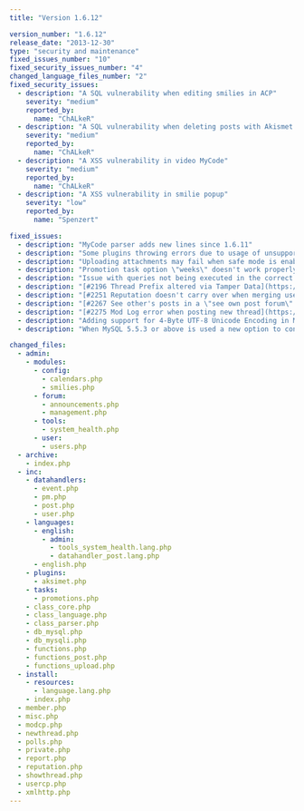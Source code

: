 ```yaml
---
title: "Version 1.6.12"

version_number: "1.6.12"
release_date: "2013-12-30"
type: "security and maintenance"
fixed_issues_number: "10"
fixed_security_issues_number: "4"
changed_language_files_number: "2"
fixed_security_issues:
  - description: "A SQL vulnerability when editing smilies in ACP"
    severity: "medium"
    reported_by:
      name: "ChALkeR"
  - description: "A SQL vulnerability when deleting posts with Akismet in ACP"
    severity: "medium"
    reported_by:
      name: "ChALkeR"
  - description: "A XSS vulnerability in video MyCode"
    severity: "medium"
    reported_by:
      name: "ChALkeR"
  - description: "A XSS vulnerability in smilie popup"
    severity: "low"
    reported_by:
      name: "Spenzert"

fixed_issues:
  - description: "MyCode parser adds new lines since 1.6.11"
  - description: "Some plugins throwing errors due to usage of unsupported language file calls since 1.6.11"
  - description: "Uploading attachments may fail when safe mode is enabled"
  - description: "Promotion task option \"weeks\" doesn't work properly"
  - description: "Issue with queries not being executed in the correct order on logout"
  - description: "[#2196 Thread Prefix altered via Tamper Data](https://web.archive.org/web/20131015103743/http://dev.mybb.com/issues/2196)"
  - description: "[#2251 Reputation doesn't carry over when merging users](https://web.archive.org/web/20131015103743/http://dev.mybb.com/issues/2251)"
  - description: "[#2267 See other's posts in a \"see own post forum\" through archive](https://web.archive.org/web/20130831130007/http://dev.mybb.com/issues/2267)"
  - description: "[#2275 Mod Log error when posting new thread](https://web.archive.org/web/20130930200856/http://dev.mybb.com/issues/2275)"
  - description: "Adding support for 4-Byte UTF-8 Unicode Encoding in MySQL"
  - description: "When MySQL 5.5.3 or above is used a new option to convert the tables to 4-Byte UTF-8 Unicode Encoding is available in the --UTF-8 Conversion-- page in the Admin Control Panel. This allows to store unicode characters with 4 bytes. If you don't know what we are talking about you probably don't need it. PgSQL and SQLite can store such characters by default."

changed_files:
  - admin:
    - modules:
      - config:
        - calendars.php
        - smilies.php
      - forum:
        - announcements.php
        - management.php
      - tools:
        - system_health.php
      - user:
        - users.php
  - archive:
    - index.php
  - inc:
    - datahandlers:
      - event.php
      - pm.php
      - post.php
      - user.php
    - languages:
      - english:
        - admin:
          - tools_system_health.lang.php
          - datahandler_post.lang.php
      - english.php
    - plugins:
      - aksimet.php
    - tasks:
      - promotions.php
    - class_core.php
    - class_language.php
    - class_parser.php
    - db_mysql.php
    - db_mysqli.php
    - functions.php
    - functions_post.php
    - functions_upload.php
  - install:
    - resources:
      - language.lang.php
    - index.php
  - member.php
  - misc.php
  - modcp.php
  - newthread.php
  - polls.php
  - private.php
  - report.php
  - reputation.php
  - showthread.php
  - usercp.php
  - xmlhttp.php
---
```

